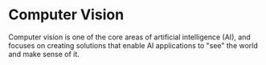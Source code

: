 # Computer Vision

Computer vision is one of the core areas of artificial intelligence (AI), and focuses on creating solutions that enable AI applications to "see" the world and make sense of it.

